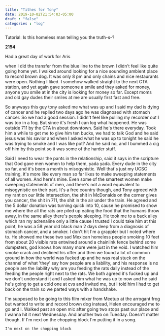 ```yaml
---
title: "Tithes for Tony"
date: 2019-10-02T21:54:03-05:00
draft : "false"
categories : "log"
---
```


Tutorial: Is this homeless man telling you the truth-s-?

<!--more-->

**2154**

Had a great day of work for Aris

when I did the transfer from the blue line to the brown I didn't feel like quite going home yet. I walked around looking for a nice sounding ambient place to record brown dog. It was only 8 pm and only chains and nice restaurants were open. Nothing I liked. I somehow walked straight to the next CTA station, and yet again gave someone a smile and they asked for money, anyone you smile at in the city is looking for money so far. Except moms and old gay dudes their smiles at me are usually first fast and free.

So anyways this guy tony asked me what was up and I said my dad is dying of cancer and he replied two days ago he was diagnosed with stomach cancer. So we had a good session. I didn't feel like pulling my recorder out I was too in a fog. But since it's fresh I can log what happened. He was outside 711 by the CTA in about downtown. Said he's there everyday. Took him a while to get me to give him ten bucks, we had to talk God and he said jesus was his savior and when I asked what he was up to tonight he said he was trying to smoke and I was like pot? And he said no, and I bummed a cig off him by this point so it was some of the harder stuff.

Said I need to wear the pants in the relationship, said it says in the scripture that God gave men women to help them, yada yada. Every dude in the city so far, and it's been a month is misogynistic. Well that's just my UCSC training, it's more like every man so far likes to make sweeping statements of all women. And here's mine. Even some of the smartest women make sweeping statements of men, and there's not a word equivalent to misogynistic on their part. It's a free country though, and Tony agreed with my rant on our little intersection, the shit in McDonalds on the corner gives you cancer, the shit in 711, the shit in the air under the train. He agreed and the 5 dollar donation was turning quick into 10, cause he promised to show me where the all the rats are piled up eating the food that the humans throw away, in the same alley there's people sleeping. He took me to a back alley which ran my adrenaline only a little cause I trusted I could take him at this point, he was a 58 year old black man 2 days deep from a diagnosis of stomach cancer, and a smoker. I don't hit I'm a grappler but I noted where to. He showed me these two sad Mexican homeless people smoking 10 feet from about 20 visible rats entwined around a chainlink fence behind some dumpsters, god knows how many more were just in the void. I watched him smoke crack and declined his offer and then we found a lot of common ground in how the world was fucked up and he was real stuck on the channel of what 'they' say how people are a liability, and his response is no people are the liability why are you feeding the rats daily instead of the feeding the people right next to the rats. We both agreed it's fucked up and we don't understand it and I asked him what he was up to now and he said he's going to get a cold one at cvs and invited me, but I told him I had to get back on the train so we parted ways with a handshake.


I'm supposed to be going to this film mixer from Meetup at the arrogant frog but wanted to write and record brown dog instead, Helen encouraged me to go and I. Walked past an open mic after going two stops past our place and I wanna hit it next Wednesday. And another two on Tuesday. Doesn't matter though. If I'm next on the chopping block I'm putting it in a song.

```
I'm next on the chopping block
```
